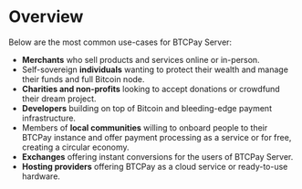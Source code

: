 # Overview

Below are the most common use-cases for BTCPay Server:

* **Merchants** who sell products and services online or in-person.
* Self-sovereign **individuals** wanting to protect their wealth and manage their funds and full Bitcoin node.
* **Charities and non-profits** looking to accept donations or crowdfund their dream project.
* **Developers** building on top of Bitcoin and bleeding-edge payment infrastructure.
* Members of **local communities** willing to onboard people to their BTCPay instance and offer payment processing as a service or for free, creating a circular economy.
* **Exchanges** offering instant conversions for the users of BTCPay Server.
* **Hosting providers** offering BTCPay as a cloud service or ready-to-use hardware.
